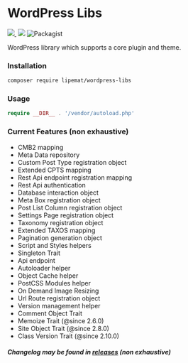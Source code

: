 # WordPress Libs

<p>
<a href="https://github.com/lipemat/wordpress-libs/releases">
<img src="https://img.shields.io/packagist/v/lipemat/wordpress-libs.svg?label=version" />
</a>
    <img alt="" src="https://img.shields.io/badge/wordpress->=4.8.0-green.svg">
    <img src="https://img.shields.io/packagist/php-v/lipemat/wordpress-libs.svg?color=brown" />
    <img alt="Packagist" src="https://img.shields.io/packagist/l/lipemat/wordpress-libs.svg">
</p>

WordPress library which supports a core plugin and theme.

### Installation
``` sh 
composer require lipemat/wordpress-libs
```
### Usage

``` php
require __DIR__ . '/vendor/autoload.php'
```

### Current Features (non exhaustive)
* CMB2 mapping
* Meta Data repository
* Custom Post Type registration object
* Extended CPTS mapping
* Rest Api endpoint registration mapping
* Rest Api authentication
* Database interaction object
* Meta Box registration object
* Post List Column registration object
* Settings Page registration object
* Taxonomy registration object
* Extended TAXOS mapping
* Pagination generation object
* Script and Styles helpers
* Singleton Trait
* Api endpoint
* Autoloader helper
* Object Cache helper
* PostCSS Modules helper
* On Demand Image Resizing
* Url Route registration object
* Version management helper
* Comment Object Trait
* Memoize Trait (@since 2.6.0)
* Site Object Trait (@since 2.8.0)
* Class Version Trait (@since 2.10.0)

##### Changelog may be found in [releases](https://github.com/lipemat/wordpress-libs/releases) (non exhaustive)







